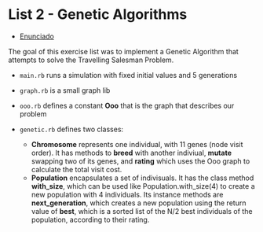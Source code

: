 List 2 - Genetic Algorithms
===========================

 * [Enunciado](ENUNCIADO.pdf)

The goal of this exercise list was to implement a Genetic Algorithm that attempts to solve the Travelling Salesman Problem.

 * `main.rb` runs a simulation with fixed initial values and 5 generations

 * `graph.rb` is a small graph lib

 * `ooo.rb` defines a constant **Ooo** that is the graph that describes our problem

 * `genetic.rb` defines two classes:
    * **Chromosome** represents one individual, with 11 genes (node visit order). It has methods to **breed** with another indiviual, **mutate** swapping two of its genes, and **rating** which uses the Ooo graph to calculate the total visit cost.
    * **Population** encapsulates a set of indivisuals. It has the class method **with_size**, which can be used like Population.with_size(4) to create a new population with 4 individuals. Its instance methods are **next_generation**, which creates a new population using the return value of **best**, which is a sorted list of the N/2 best individuals of the population, according to their rating.

